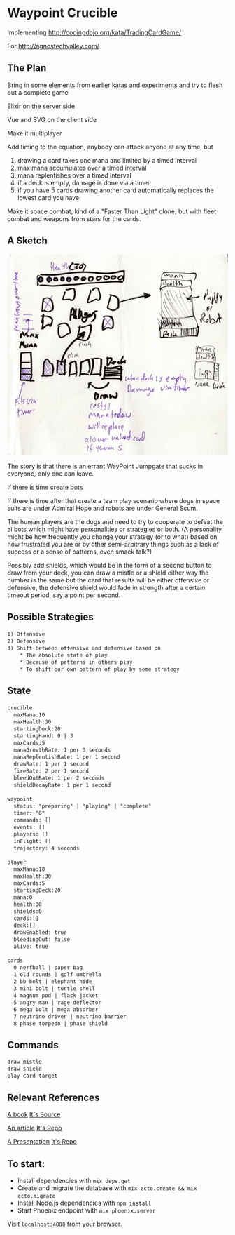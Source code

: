 # Waypoint Crucible

Implementing
http://codingdojo.org/kata/TradingCardGame/

For
http://agnostechvalley.com/

## The Plan

Bring in some elements from earlier katas and experiments and try to flesh out a complete game

Elixir on the server side

Vue and SVG on the client side

Make it multiplayer

Add timing to the equation, anybody can attack anyone at any time, but 

1) drawing a card takes one mana and limited by a timed interval
2) max mana accumulates over a timed interval
3) mana replentishes over a timed interval
4) if a deck is empty, damage is done via a timer
5) if you have 5 cards drawing another card automatically replaces the lowest card you have

Make it space combat, kind of a "Faster Than Light" clone, but with fleet combat and weapons from stars for the cards.

## A Sketch

![a layout](./design/WaypointCrucible.jpeg)

The story is that there is an errant WayPoint Jumpgate that sucks in everyone, only one can leave.

If there is time create bots

If there is time after that create a team play scenario where dogs in space suits are under Admiral Hope
and robots are under General Scum.

The human players are the dogs and need to try to cooperate to defeat the ai bots which might have personalities or strategies or both. (A personality might be how frequently you change your strategy (or to what) based on how frustrated you are or by other semi-arbitrary things such as a lack of success or a sense of patterns, even smack talk?)

Possibly add shields, which would be in the form of a second button to draw from your deck, you can draw a mistle or a shield either way the number is the same but the card that results will be either offensive or defensive, the defensive shield would fade in strength after a certain timeout period, say a point per second.

## Possible Strategies
    
    1) Offensive
    2) Defensive
    3) Shift between offensive and defensive based on
        * The absolute state of play
        * Because of patterns in others play
        * To shift our own pattern of play by some strategy
    
## State
    crucible
      maxMana:10
      maxHealth:30
      startingDeck:20
      startingHand: 0 | 3
      maxCards:5
      manaGrowthRate: 1 per 3 seconds
      manaReplentishRate: 1 per 1 second
      drawRate: 1 per 1 second
      fireRate: 2 per 1 second
      bleedOutRate: 1 per 2 seconds
      shieldDecayRate: 1 per 1 second
    
    waypoint
      status: "preparing" | "playing" | "complete"
      timer: "0"
      commands: []
      events: []
      players: []
      inFlight: []
      trajectory: 4 seconds
    
    player
      maxMana:10
      maxHealth:30
      maxCards:5
      startingDeck:20
      mana:0
      health:30
      shields:0
      cards:[]
      deck:[]
      drawEnabled: true
      bleedingOut: false
      alive: true
    
    cards
      0 nerfball | paper bag
      1 old rounds | golf umbrella
      2 bb bolt | elephant hide
      3 mini bolt | turtle shell
      4 magnum pod | flack jacket
      5 angry man | rage deflector
      6 mega bolt | mega absorber
      7 neutrino driver | neutrino barrier
      8 phase torpedo | phase shield
      
## Commands
    draw mistle
    draw shield
    play card target
      
    
## Relevant References
    
[A book](https://pragprog.com/book/lhelph/functional-web-development-with-elixir-otp-and-phoenix)
[It's Source](https://pragprog.com/titles/lhelph/source_code)

    
[An article](http://theerlangelist.com/article/spawn_or_not)
[It's Repo](https://github.com/sasa1977/erlangelist/tree/dc7cd1d2c77e52fa0a3a90f269c0f4ca8cca908b/examples/blackjack)

    
[A Presentation](https://www.youtube.com/watch?v=xzY1C_O3gDk&index=6&list=PLE7tQUdRKcyaMEekS1T32hUw19UxzqBEo)
[It's Repo](https://github.com/JEG2/hanabi_umbrella#long-term-storage)


## To start:

  * Install dependencies with `mix deps.get`
  * Create and migrate the database with `mix ecto.create && mix ecto.migrate`
  * Install Node.js dependencies with `npm install`
  * Start Phoenix endpoint with `mix phoenix.server`

Visit [`localhost:4000`](http://localhost:4000) from your browser.

